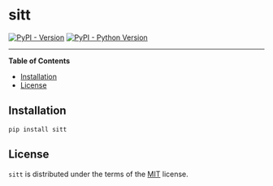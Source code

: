 # sitt

[![PyPI - Version](https://img.shields.io/pypi/v/sitt.svg)](https://pypi.org/project/sitt)
[![PyPI - Python Version](https://img.shields.io/pypi/pyversions/sitt.svg)](https://pypi.org/project/sitt)

-----

**Table of Contents**

- [Installation](#installation)
- [License](#license)

## Installation

```console
pip install sitt
```

## License

`sitt` is distributed under the terms of the [MIT](https://spdx.org/licenses/MIT.html) license.

